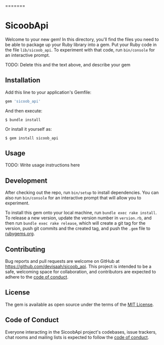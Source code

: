 =======
# SicoobApi

Welcome to your new gem! In this directory, you'll find the files you need to be able to package up your Ruby library into a gem. Put your Ruby code in the file `lib/sicoob_api`. To experiment with that code, run `bin/console` for an interactive prompt.

TODO: Delete this and the text above, and describe your gem

## Installation

Add this line to your application's Gemfile:

```ruby
gem 'sicoob_api'
```

And then execute:

    $ bundle install

Or install it yourself as:

    $ gem install sicoob_api

## Usage

TODO: Write usage instructions here

## Development

After checking out the repo, run `bin/setup` to install dependencies. You can also run `bin/console` for an interactive prompt that will allow you to experiment.

To install this gem onto your local machine, run `bundle exec rake install`. To release a new version, update the version number in `version.rb`, and then run `bundle exec rake release`, which will create a git tag for the version, push git commits and the created tag, and push the `.gem` file to [rubygems.org](https://rubygems.org).

## Contributing

Bug reports and pull requests are welcome on GitHub at https://github.com/devisaah/sicoob_api. This project is intended to be a safe, welcoming space for collaboration, and contributors are expected to adhere to the [code of conduct](https://github.com/devisaah/sicoob_api/blob/main/CODE_OF_CONDUCT.md).

## License

The gem is available as open source under the terms of the [MIT License](https://opensource.org/licenses/MIT).

## Code of Conduct

Everyone interacting in the SicoobApi project's codebases, issue trackers, chat rooms and mailing lists is expected to follow the [code of conduct](https://github.com/devisaah/sicoob_api/blob/main/CODE_OF_CONDUCT.md).
